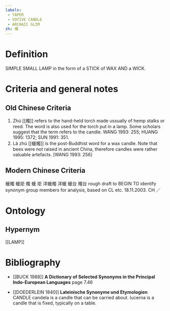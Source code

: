 ```yaml
---
labels: 
 - TAPER
 - VOTIVE CANDLE
 - ARCHAIC GLIM
zh: 燭
---
```


# Definition
SIMPLE SMALL LAMP in the form of a STICK of WAX AND a WICK.
# Criteria and general notes
## Old Chinese Criteria
1. Zhú [[燭]] refers to the hand-held torch made ussually of hemp stalks or reed. The word is also used for the torch put in a lamp. Some scholars suggest that the term refers to the candle. WANG 1993: 255; HUANG 1995: 1372; SUN 1991: 351.
2. Là zhú [[蠟燭]] is the post-Buddhist word for a wax candle. Note that bees were not raised in ancient China, therefore candles were rather valuable artefacts. [WANG 1993: 256]
## Modern Chinese Criteria
蠟燭
蠟炬
燭
蠟
炬
洋蠟燭
洋蠟
蠟台
燭台
rough draft to BEGIN TO identify synonym group members for analysis, based on CL etc. 18.11.2003. CH ／
# Ontology

## Hypernym
[[LAMP]]
# Bibliography
- [[BUCK 1988]]
**A Dictionary of Selected Synonyms in the Principal Indo-European Languages** page 7.46

- [[DOEDERLEIN 1840]]
**Lateinische Synonyme und Etymologien** 
CANDLE
candela is a candle that can be carried about.
lucerna is a candle that is fixed, typically on a table.
